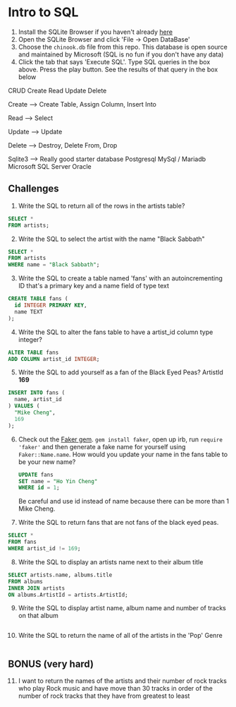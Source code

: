 # Intro to SQL

1. Install the SQLite Browser if you haven't already [here](http://sqlitebrowser.org/)
2. Open the SQLite Browser and click 'File -> Open DataBase'
3. Choose the `chinook.db` file from this repo. This database is open source and maintained by Microsoft (SQL is no fun if you don't have any data)
4. Click the tab that says 'Execute SQL'. Type SQL queries in the box above. Press the play button. See the results of that query in the box below


CRUD
Create
Read
Update
Delete

Create -->
Create Table, Assign Column, Insert Into

Read -->
Select

Update -->
Update

Delete -->
Destroy, Delete From, Drop

Sqlite3 --> Really good starter database
Postgresql
MySql / Mariadb
Microsoft SQL Server
Oracle

## Challenges

1. Write the SQL to return all of the rows in the artists table?

  ```SQL
  SELECT *
  FROM artists;
  ```

2. Write the SQL to select the artist with the name "Black Sabbath"

  ```SQL
  SELECT *
  FROM artists
  WHERE name = "Black Sabbath";
  ```

3. Write the SQL to create a table named 'fans' with an autoincrementing ID that's a primary key and a name field of type text

  ```sql
  CREATE TABLE fans (
    id INTEGER PRIMARY KEY,
    name TEXT
  );
  ```

4. Write the SQL to alter the fans table to have a artist_id column type integer?

  ```sql
  ALTER TABLE fans
  ADD COLUMN artist_id INTEGER;
  ```

5. Write the SQL to add yourself as a fan of the Black Eyed Peas? ArtistId **169**

  ```sql
  INSERT INTO fans (
    name, artist_id
  ) VALUES (
    "Mike Cheng",
    169
  );
  ```

6. Check out the [Faker gem](https://github.com/stympy/faker). `gem install faker`, open up irb, run `require 'faker'` and then generate a fake name for yourself using `Faker::Name.name`. How would you update your name in the fans table to be your new name?

   ```sql
   UPDATE fans
   SET name = "Ho Yin Cheng"
   WHERE id = 1;
   ```

   Be careful and use id instead of name because there can be more than 1 Mike Cheng.

7. Write the SQL to return fans that are not fans of the black eyed peas.

  ```sql
  SELECT *
  FROM fans
  WHERE artist_id != 169;
  ```

8. Write the SQL to display an artists name next to their album title

```sql
SELECT artists.name, albums.title
FROM albums
INNER JOIN artists
ON albums.ArtistId = artists.ArtistId;
```

9. Write the SQL to display artist name, album name and number of tracks on that album
```sql

```

10.  Write the SQL to return the name of all of the artists in the 'Pop' Genre
  ```sql


  ```

## BONUS (very hard)

11. I want to return the names of the artists and their number of rock tracks
 who play Rock music
and have move than 30 tracks
in order of the number of rock tracks that they have
from greatest to least

```sql

```
